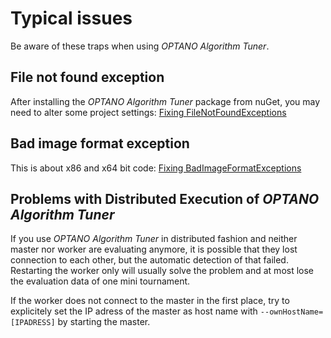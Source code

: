 # Typical issues

Be aware of these traps when using *OPTANO Algorithm Tuner*.

## File not found exception
After installing the _OPTANO Algorithm Tuner_ package from nuGet, you may need to alter some project settings: [Fixing FileNotFoundExceptions](typical_issues/missing_reference.md)

## Bad image format exception
This is about x86 and x64 bit code: [Fixing BadImageFormatExceptions](typical_issues/bad_image.md)

## Problems with Distributed Execution of *OPTANO Algorithm Tuner*
If you use *OPTANO Algorithm Tuner* in distributed fashion and neither master nor worker are evaluating anymore, it is possible that they lost connection to each other, but the automatic detection of that failed. Restarting the worker only will usually solve the problem and at most lose the evaluation data of one mini tournament.

If the worker does not connect to the master in the first place, try to explicitely set the IP adress of the master as host name with `--ownHostName=[IPADRESS]` by starting the master.